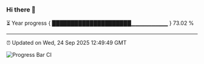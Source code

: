 ### Hi there 👋

⏳ Year progress { █████████████████████▁▁▁▁▁▁▁▁▁ } 73.02 %

---

⏰ Updated on Wed, 24 Sep 2025 12:49:49 GMT

![Progress Bar CI](https://github.com/ZhaoGui/ZhaoGui/workflows/Progress%20Bar%20CI/badge.svg)
